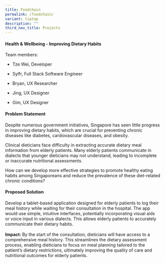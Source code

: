 ```yaml
---
title: Foodchain
permalink: /foodchain/
variant: tiptap
description: ""
third_nav_title: Projects
---
```

<h4>Health &amp; Wellbeing - Improving Dietary Habits</h4>
<p></p>
<p>Team members:</p>
<ul data-tight="true" class="tight">
<li>
<p>Tze Wei, Developer</p>
</li>
<li>
<p>Sylfr, Full Stack Software Engineer</p>
</li>
<li>
<p>Bryan, UX Researcher</p>
</li>
<li>
<p>Jing, UX Designer</p>
</li>
<li>
<p>Gim, UX Designer</p>
</li>
</ul>
<p></p>
<h4>Problem Statement</h4>
<p>Despite numerous government initiatives, Singapore has seen little progress
in improving dietary habits, which are crucial for preventing chronic diseases
like diabetes, cardiovascular diseases, and obesity.</p>
<p>Clinical dieticians face difficulty in extracting accurate dietary meal
information from elderly patients. Many elderly patients communicate in
dialects that younger dieticians may not understand, leading to incomplete
or inaccurate nutritional assessments.</p>
<p>How can we develop more effective strategies to promote healthy eating
habits among Singaporeans and reduce the prevalence of these diet-related
chronic conditions?</p>
<h4>Proposed Solution</h4>
<p>Develop a tablet-based application designed for elderly patients to log
their meal history while waiting for their consultation in the hospital.
The app would use simple, intuitive interfaces, potentially incorporating
visual aids or voice input in various dialects. This allows elderly patients
to accurately communicate their dietary habits.
<br>
<br><strong>Impact: </strong>By the start of the consultation, dieticians
will have access to a comprehensive meal history. This streamlines the
dietary assessment process, enabling dieticians to focus on meal planning
tailored to the patient’s dietary restrictions, ultimately improving the
quality of care and nutritional outcomes for elderly patients.
<br>
<br>
<br>
<br>
<br>
<br>
<br>
</p>
<p></p>